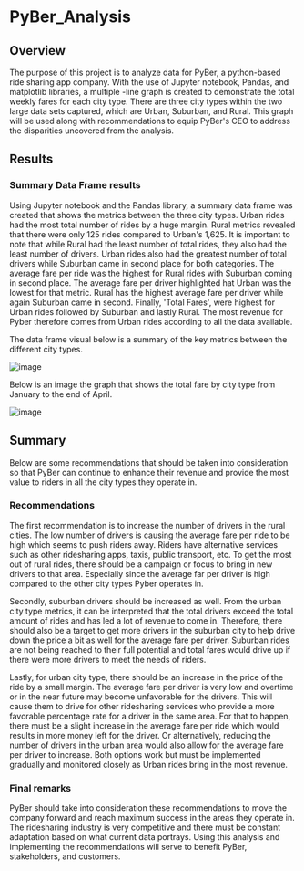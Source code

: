 
# PyBer_Analysis

## Overview

The purpose of this project is to analyze data for PyBer, a python-based ride sharing app company. With the use of Jupyter notebook, Pandas, and matplotlib libraries, a multiple -line graph is created to demonstrate the total weekly fares for each city type. There are three city types within the two large data sets captured, which are Urban, Suburban, and Rural. This graph will be used along with recommendations to equip PyBer's CEO to address the disparities uncovered from the analysis.



## Results


### Summary Data Frame results
Using Jupyter notebook and the Pandas library, a summary data frame was created that shows the metrics between the three city types. Urban rides had the most total number of rides by a huge margin. Rural metrics revealed that there were only 125 rides compared to Urban's 1,625. It is important to note that while Rural had the least number of total rides, they also had the least number of drivers. Urban rides also had the greatest number of total drivers while Suburban came in second place for both categories. The average fare per ride was the highest for Rural rides with Suburban coming in second place. The average fare per driver highlighted hat Urban was the lowest for that metric. Rural has the highest average fare per driver while again Suburban came in second. Finally, 'Total Fares', were highest for Urban rides followed by Suburban and lastly Rural. The most revenue for Pyber therefore comes from Urban rides according to all the data available.

The data frame visual below is a summary of the key metrics between the different city types.



   ![image](https://user-images.githubusercontent.com/96553992/151706728-2ce9a738-ba5e-44d7-8c8a-fc981582767d.png)



Below is an image the graph that shows the total fare by city type from January to the end of April.

![image](https://user-images.githubusercontent.com/96553992/151707887-ebb736e7-1457-4b8c-bb58-fe90fed0587e.png)


## Summary

Below are some recommendations that should be taken into consideration so that PyBer can continue to enhance their revenue and provide the most value to riders in all the city types they operate in.

### Recommendations

The first recommendation is to increase the number of drivers in the rural cities. The low number of drivers is causing the average fare per ride to be high which seems to push riders away. Riders have alternative services such as other ridesharing apps, taxis, public transport, etc. To get the most out of rural rides, there should be a campaign or focus to bring in new drivers to that area. Especially since the average far per driver is high compared to the other city types Pyber operates in.

Secondly, suburban drivers should be increased as well. From the urban city type metrics, it can be interpreted that the total drivers exceed the total amount of rides and has led a lot of revenue to come in. Therefore, there should also be a target to get more drivers in the suburban city to help drive down the price a bit as well for the average fare per driver. Suburban rides are not being reached to their full potential and total fares would drive up if there were more drivers to meet the needs of riders.

Lastly, for urban city type, there should be an increase in the price of the ride by a small margin. The average fare per driver is very low and overtime or in the near future may become unfavorable for the drivers. This will cause them to drive for other ridesharing services who provide a more favorable percentage rate for a driver in the same area. For that to happen, there must be a slight increase in the average fare per ride which would results in more money left for the driver. Or alternatively, reducing the number of drivers in the urban area would also allow for the average fare per driver to increase. Both options work but must be implemented gradually and monitored closely as Urban rides bring in the most revenue.

### Final remarks

PyBer should take into consideration these recommendations to move the company forward and reach maximum success in the areas they operate in. The ridesharing industry is very competitive and there must be constant adaptation based on what current data portrays. Using this analysis and implementing the recommendations will serve to benefit PyBer, stakeholders, and customers.

